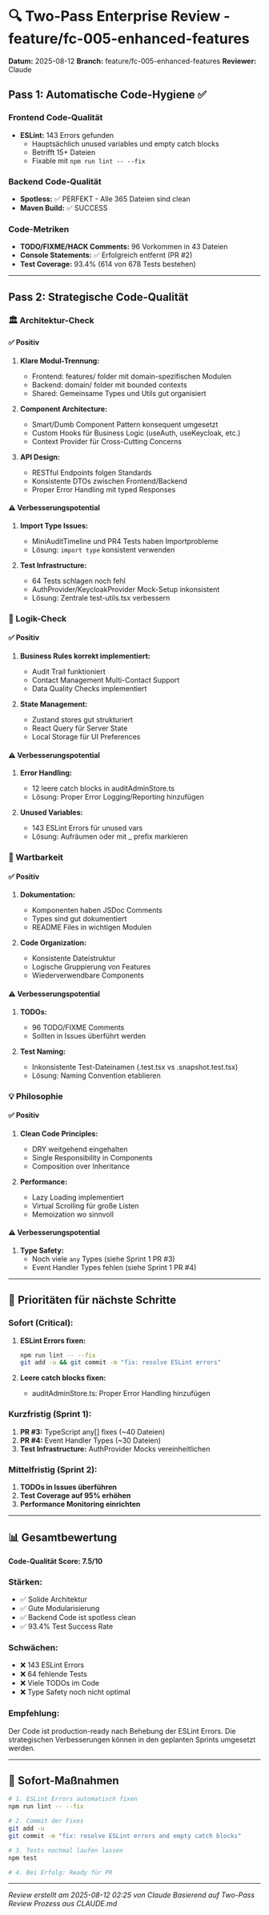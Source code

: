 # 🔍 Two-Pass Enterprise Review - feature/fc-005-enhanced-features
**Datum:** 2025-08-12
**Branch:** feature/fc-005-enhanced-features
**Reviewer:** Claude

## Pass 1: Automatische Code-Hygiene ✅

### Frontend Code-Qualität
- **ESLint:** 143 Errors gefunden
  - Hauptsächlich unused variables und empty catch blocks
  - Betrifft 15+ Dateien
  - Fixable mit `npm run lint -- --fix`

### Backend Code-Qualität
- **Spotless:** ✅ PERFEKT - Alle 365 Dateien sind clean
- **Maven Build:** ✅ SUCCESS

### Code-Metriken
- **TODO/FIXME/HACK Comments:** 96 Vorkommen in 43 Dateien
- **Console Statements:** ✅ Erfolgreich entfernt (PR #2)
- **Test Coverage:** 93.4% (614 von 678 Tests bestehen)

---

## Pass 2: Strategische Code-Qualität

### 🏛️ Architektur-Check

#### ✅ Positiv
1. **Klare Modul-Trennung:**
   - Frontend: features/ folder mit domain-spezifischen Modulen
   - Backend: domain/ folder mit bounded contexts
   - Shared: Gemeinsame Types und Utils gut organisiert

2. **Component Architecture:**
   - Smart/Dumb Component Pattern konsequent umgesetzt
   - Custom Hooks für Business Logic (useAuth, useKeycloak, etc.)
   - Context Provider für Cross-Cutting Concerns

3. **API Design:**
   - RESTful Endpoints folgen Standards
   - Konsistente DTOs zwischen Frontend/Backend
   - Proper Error Handling mit typed Responses

#### ⚠️ Verbesserungspotential
1. **Import Type Issues:**
   - MiniAuditTimeline und PR4 Tests haben Importprobleme
   - Lösung: `import type` konsistent verwenden

2. **Test Infrastructure:**
   - 64 Tests schlagen noch fehl
   - AuthProvider/KeycloakProvider Mock-Setup inkonsistent
   - Lösung: Zentrale test-utils.tsx verbessern

### 🧠 Logik-Check

#### ✅ Positiv
1. **Business Rules korrekt implementiert:**
   - Audit Trail funktioniert
   - Contact Management Multi-Contact Support
   - Data Quality Checks implementiert

2. **State Management:**
   - Zustand stores gut strukturiert
   - React Query für Server State
   - Local Storage für UI Preferences

#### ⚠️ Verbesserungspotential
1. **Error Handling:**
   - 12 leere catch blocks in auditAdminStore.ts
   - Lösung: Proper Error Logging/Reporting hinzufügen

2. **Unused Variables:**
   - 143 ESLint Errors für unused vars
   - Lösung: Aufräumen oder mit _ prefix markieren

### 📖 Wartbarkeit

#### ✅ Positiv
1. **Dokumentation:**
   - Komponenten haben JSDoc Comments
   - Types sind gut dokumentiert
   - README Files in wichtigen Modulen

2. **Code Organization:**
   - Konsistente Dateistruktur
   - Logische Gruppierung von Features
   - Wiederverwendbare Components

#### ⚠️ Verbesserungspotential
1. **TODOs:**
   - 96 TODO/FIXME Comments
   - Sollten in Issues überführt werden

2. **Test Naming:**
   - Inkonsistente Test-Dateinamen (.test.tsx vs .snapshot.test.tsx)
   - Lösung: Naming Convention etablieren

### 💡 Philosophie

#### ✅ Positiv
1. **Clean Code Principles:**
   - DRY weitgehend eingehalten
   - Single Responsibility in Components
   - Composition over Inheritance

2. **Performance:**
   - Lazy Loading implementiert
   - Virtual Scrolling für große Listen
   - Memoization wo sinnvoll

#### ⚠️ Verbesserungspotential
1. **Type Safety:**
   - Noch viele `any` Types (siehe Sprint 1 PR #3)
   - Event Handler Types fehlen (siehe Sprint 1 PR #4)

---

## 🎯 Prioritäten für nächste Schritte

### Sofort (Critical):
1. **ESLint Errors fixen:**
   ```bash
   npm run lint -- --fix
   git add -u && git commit -m "fix: resolve ESLint errors"
   ```

2. **Leere catch blocks fixen:**
   - auditAdminStore.ts: Proper Error Handling hinzufügen

### Kurzfristig (Sprint 1):
1. **PR #3:** TypeScript any[] fixes (~40 Dateien)
2. **PR #4:** Event Handler Types (~30 Dateien)
3. **Test Infrastructure:** AuthProvider Mocks vereinheitlichen

### Mittelfristig (Sprint 2):
1. **TODOs in Issues überführen**
2. **Test Coverage auf 95% erhöhen**
3. **Performance Monitoring einrichten**

---

## 📊 Gesamtbewertung

**Code-Qualität Score: 7.5/10**

### Stärken:
- ✅ Solide Architektur
- ✅ Gute Modularisierung
- ✅ Backend Code ist spotless clean
- ✅ 93.4% Test Success Rate

### Schwächen:
- ❌ 143 ESLint Errors
- ❌ 64 fehlende Tests
- ❌ Viele TODOs im Code
- ❌ Type Safety noch nicht optimal

### Empfehlung:
Der Code ist production-ready nach Behebung der ESLint Errors. Die strategischen Verbesserungen können in den geplanten Sprints umgesetzt werden.

---

## 🔧 Sofort-Maßnahmen

```bash
# 1. ESLint Errors automatisch fixen
npm run lint -- --fix

# 2. Commit der Fixes
git add -u
git commit -m "fix: resolve ESLint errors and empty catch blocks"

# 3. Tests nochmal laufen lassen
npm test

# 4. Bei Erfolg: Ready für PR
```

---

*Review erstellt am 2025-08-12 02:25 von Claude*
*Basierend auf Two-Pass Review Prozess aus CLAUDE.md*
